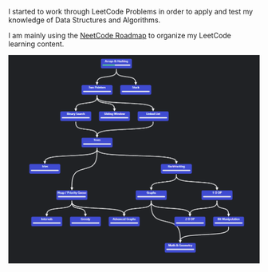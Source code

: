 I started to work through LeetCode Problems in order to apply and test my knowledge of Data Structures and Algorithms.

I am mainly using the [NeetCode Roadmap](https://neetcode.io/roadmap) to organize my LeetCode learning content.

![Neet_Code_Roadmap](../Assets/NeetCode_Roadmap.png)
